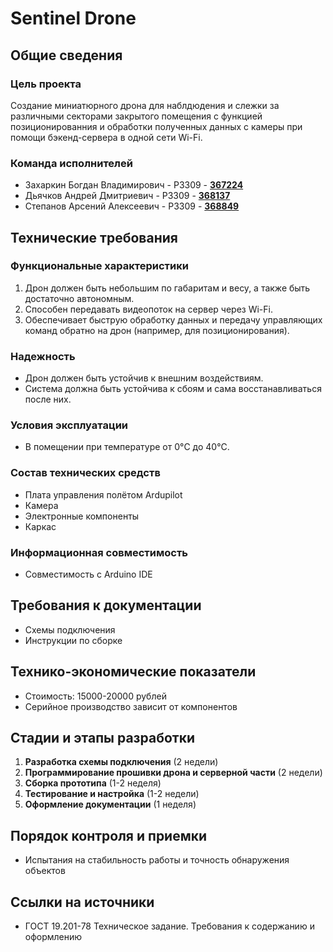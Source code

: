 # Sentinel Drone

## Общие сведения

### Цель проекта

Создание миниатюрного дрона для наблдюдения и слежки за различными секторами
закрытого помещения с функцией позиционированния и обработки полученных данных
с камеры при помощи бэкенд-сервера в одной сети Wi-Fi.

### Команда исполнителей

- Захаркин Богдан Владимирович - P3309 - [**367224**](https://my.itmo.ru/persons/367224)
- Дьячков Андрей Дмитриевич - P3309 - [**368137**](https://my.itmo.ru/persons/368137)
- Степанов Арсений Алексеевич - P3309 - [**368849**](https://my.itmo.ru/persons/368849)

## Технические требования

### Функциональные характеристики

1. Дрон должен быть небольшим по габаритам и весу, а также быть достаточно автономным.
2. Способен передавать видеопоток на сервер через Wi-Fi.
3. Обеспечивает быструю обработку данных и передачу управляющих команд обратно
на дрон (например, для позиционирования).

### Надежность

- Дрон должен быть устойчив к внешним воздействиям.
- Система должна быть устойчива к сбоям и сама восстанавливаться после них.

### Условия эксплуатации

- В помещении при температуре от 0°C до 40°C.

### Состав технических средств

- Плата управления полётом Ardupilot
- Камера
- Электронные компоненты
- Каркас

### Информационная совместимость

- Совместимость с Arduino IDE

## Требования к документации

- Схемы подключения
- Инструкции по сборке

## Технико-экономические показатели

- Стоимость: 15000-20000 рублей
- Серийное производство зависит от компонентов

## Стадии и этапы разработки

1. **Разработка схемы подключения** (2 недели)
2. **Программирование прошивки дрона и серверной части** (2 недели)
3. **Сборка прототипа** (1-2 неделя)
4. **Тестирование и настройка** (1-2 недели)
5. **Оформление документации** (1 неделя)

## Порядок контроля и приемки

- Испытания на стабильность работы и точность обнаружения объектов

## Ссылки на источники

- ГОСТ 19.201-78 Техническое задание. Требования к содержанию и оформлению
